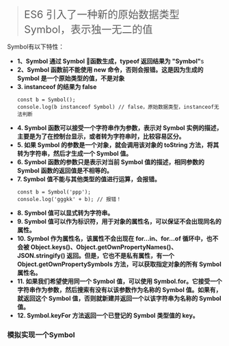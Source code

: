 > <font size=5>ES6 引入了一种新的原始数据类型 Symbol，表示独一无二的值</font>

Symbol有以下特性：
* <b>1、Symbol 通过 Symbol 函数生成，typeof 返回结果为 "Symbol"</b>s
* <b>2、Symbol 函数前不能使用 new 命令，否则会报错。这是因为生成的 Symbol 是一个原始类型的值，不是对象</b>
* <b>3. instanceof 的结果为 false</b>
  ```
  const b = Symbol();
  console.log(b instanceof Symbol) // false，原始数据类型，instanceof无法判断
  ```
* <b>4. Symbol 函数可以接受一个字符串作为参数，表示对 Symbol 实例的描述，主要是为了在控制台显示，或者转为字符串时，比较容易区分。</b>
* <b>5. 如果 Symbol 的参数是一个对象，就会调用该对象的 toString 方法，将其转为字符串，然后才生成一个 Symbol 值。</b>
* <b>6. Symbol 函数的参数只是表示对当前 Symbol 值的描述，相同参数的 Symbol 函数的返回值是不相等的。</b>
* <b>7. Symbol 值不能与其他类型的值进行运算，会报错。</b>
  ```
  const b = Symbol('ppp');
  console.log('gggkk' + b); // 报错！
  ```
* <b>8. Symbol 值可以显式转为字符串。</b>
* <b>9. Symbol 值可以作为标识符，用于对象的属性名，可以保证不会出现同名的属性。</b>
* <b>10. Symbol 作为属性名，该属性不会出现在 for...in、for...of 循环中，也不会被 Object.keys()、Object.getOwnPropertyNames()、JSON.stringify() 返回。但是，它也不是私有属性，有一个 Object.getOwnPropertySymbols 方法，可以获取指定对象的所有 Symbol 属性名。</b>
* <b>11. 如果我们希望使用同一个 Symbol 值，可以使用 Symbol.for。它接受一个字符串作为参数，然后搜索有没有以该参数作为名称的 Symbol 值。如果有，就返回这个 Symbol 值，否则就新建并返回一个以该字符串为名称的 Symbol 值。</b>
* <b>12. Symbol.keyFor 方法返回一个已登记的 Symbol 类型值的 key。</b>

### 模拟实现一个Symbol